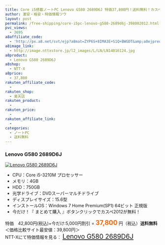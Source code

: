```yaml
---
title: Core i5搭載ノートPC Lenovo G580 2689D6J 特価37,800円！送料無料！カスペ2012が無料！
author: 激安・格安・特価情報ツウ
layout: post
permalink: /free-shipping/core-i5pc-lenovo-g580-2689d6j-398002012.html
pvc_views:
  - 3695
a8affiliate_code:
  - 'http://px.a8.net/svt/ejp?a8mat=ZYP6S+8IMA3E+S1Q+BWGDT&amp;a8ejpredirect=http://nttxstore.jp/_II_LN14016124'
a8image_link:
  - http://image.nttxstore.jp/l2_images/L/LN/LN14016124.jpg
a8product:
  - Lenovo G580 2689D6J
a8shop:
  - NTT-X
a8price:
  - 37,800
rakuten_affiliate_code:
  - 
rakuten_shop:
  - 楽天店
rakuten_product:
  - 
rakuten_price:
  - 
rakuten_affiliate_link:
  - 
categories:
  - ノートPC
  - 送料無料
---
```

### Lenovo G580 2689D6J

<div class="img-bg2 img_L">
  <a title="Lenovo G580 2689D6J" href="http://px.a8.net/svt/ejp?a8mat=ZYP6S+8IMA3E+S1Q+BWGDT&a8ejpredirect=http://nttxstore.jp/_II_LN14016124" target="_blank"><img src="http://i1.wp.com/image.nttxstore.jp/l2_images/L/LN/LN14016124.jpg?resize=120%2C120" border="0" alt="Lenovo G580 2689D6J" style="border: 0pt none;" data-recalc-dims="1" /></a>
</div>

<!--more-->

  * CPU：Core i5-3210M プロセッサー
  * メモリ：4GB
  * HDD：750GB
  * 光学ドライブ：DVDスーパーマルチドライブ
  * ディスプレイサイズ：15.6型
  * インストールOS：Windows 7 Home Premium(SP1) 64ビット 正規版
  * 今だけ！『 まとめて購入 』ボタンクリックでカスペ2012が無料！

特価　42,800円(税込)+今だけ:5,000円割引 = <span style="color: #ff6600; font-size: 150%;"><strong>37,800</strong></span> 円（税込）**送料無料** ＜価格比較サイト最安値：39,800円＞  
NTT-Xにて特価情報を見る： <span style="font-size: 150%;"><a href="http://px.a8.net/svt/ejp?a8mat=ZYP6S+8IMA3E+S1Q+BWGDT&a8ejpredirect=http://nttxstore.jp/_II_LN14016124" target="_blank">Lenovo G580 2689D6J</a></span>